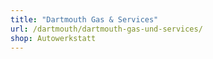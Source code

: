 ```yaml
---
title: "Dartmouth Gas & Services"
url: /dartmouth/dartmouth-gas-und-services/
shop: Autowerkstatt
---
```

